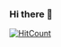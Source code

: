 ### Hi there 👋

[![HitCount](http://hits.dwyl.com/shresthh/shresthh.svg)](http://hits.dwyl.com/shresthh/shresthh)
<!--
**shresthh/shresthh** is a ✨ _special_ ✨ repository because its `README.md` (this file) appears on your GitHub profile.

Here are some ideas to get you started:

- I am a passonate Data Scientist.
- 🔭 I’m currently working on Machine Learning Algorithms.
- 🌱 I’m currently learning to master Data Analytic skills.
- 👯 I’m always looking for challenging work opportunities ahead.
- 🤔 I actively participate in Machine Learning Hackathons. 
- 💬 Ask me about Data Science, Machine Learning , Deep Learning.
- 📫 How to reach me: <a href="https://www.linkedin.com/in/shresth-mishra-00463216b/">LinkedIn</a>
- ⚡ I like jazz and blues. 
- If you have to ask what jazz is you'll never know.-Louis Armstrong.
-->
